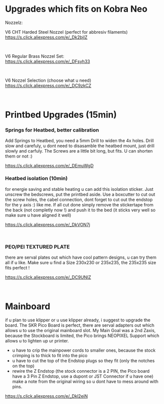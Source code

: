 <h1>Upgrades which fits on Kobra Neo</h1>


Nozzelz:

V6 CHT Harded Steel Nozzel (perfect for abbresiv filaments)<br>
https://s.click.aliexpress.com/e/_Dk2bjIZ

<br>

V6 Regular Brass Nozzel Set:<br>
https://s.click.aliexpress.com/e/_DFsyh33

<br>

V6 Nozzel Selection (choose what u need)<br>
https://s.click.aliexpress.com/e/_DC9zkCZ

<br>

<h1>Printbed Upgrades (15min)</h1>

<h3>Springs for Heatbed, better calibration</h3>
Add Springs to Heatbed, you need a 5mm Drill to widen the 4x holes. Drill slow and carefuly, u dont need to disasamble the heatbed mount, just drill slowly and carfuly. The Screws are a little bit long, but fits. U can shorten them or not :)<br>

https://s.click.aliexpress.com/e/_DEmuWgD


<h3>Heatbed isolation (10min)</h3>
for energie saving and stable heating u can add this isolation sticker. Just unscrew the bedscrews, put the printbed aside. Use a boxcutter to cut out the screw holes, the cabel connection, dont forget to cut out the endstop for the y axis :) like me. If all cut done simply remove the stickertape from the back (not completly now !) and push it to the bed (it sticks very well so make sure u have aligned it well)

https://s.click.aliexpress.com/e/_DkVON7j

<br>

<h3>PEO/PEI TEXTURED PLATE</h3>
there are serval plates out which have cool pattern designs, u can try them all if u like. Make sure u find a Size 230x230 or 235x235, the 235x235 size fits perfect !

https://s.click.aliexpress.com/e/_DC9UNIZ

<br>

<h1>Mainboard</h1>
if u plan to use klipper or u use klipper already, i suggest to upgrade the board. The SKR Pico Board is perfect, there are serval adapters out which allows u to use the original mainboard slot. My Main Goal was a 2nd Zaxis, because the Stockboard is limited, the Pico brings NEOPIXEL Support which allows u to lighten up ur printer.

- u have to crip the mainpower cords to smaller ones, because the stock crimping is to thick to fit into the pico
- u have to cut the top of the Endstop plugs so they fit (only the notches on the top)
- rewire the Z Endstop (the stock connector is a 2 PIN, the Pico board have a 3 Pin Z Endstop, use a dupont or JST Connector if u have one) make a note from the original wiring so u dont have to mess around with pins.

https://s.click.aliexpress.com/e/_Dkl2eiN


